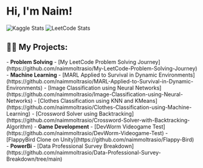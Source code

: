 <h1>Hi, I'm Naim! </h1>

![Kaggle Stats](https://kaggle-card.vercel.app/api?username=naimmoltrasio)
![LeetCode Stats](https://leetcard.jacoblin.cool/naimmoltrasio?theme=dark&font=Karma&ext=heatmap)

<h2>👨‍💻 My Projects:</h2>
- <b>Problem Solving</b>
  - [My LeetCode Problem Solving Journey](https://github.com/naimmoltrasio/My-LeetCode-Problem-Solving-Journey)
- <b>Machine Learning</b>
  - [MARL Applied to Survival in Dynamic Environments](https://github.com/naimmoltrasio/MARL-Applied-to-Survival-in-Dynamic-Environments)
  - [Image Classification using Neural Networks](https://github.com/naimmoltrasio/Image-Classification-using-Neural-Networks)
  - [Clothes Classification using KNN and KMeans](https://github.com/naimmoltrasio/Clothes-Classification-using-Machine-Learning)
  - [Crossword Solver using Backtracking](https://github.com/naimmoltrasio/Crossword-Solver-with-Backtracking-Algorithm)
- <b>Game Development</b>
  - [DevWorm Videogame Test](https://github.com/naimmoltrasio/DevWorm-Videogame-Test)
  - [FlappyBird Clone on Unity](https://github.com/naimmoltrasio/Flappy-Bird)
- <b>PowerBi</b>
  - [Data Professional Survey Breakdown](https://github.com/naimmoltrasio/Data-Professional-Survey-Breakdown/tree/main)




